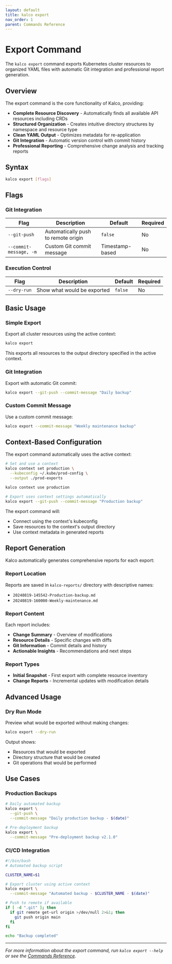 ```yaml
---
layout: default
title: kalco export
nav_order: 1
parent: Commands Reference
---
```


# Export Command

The `kalco export` command exports Kubernetes cluster resources to organized YAML files with automatic Git integration and professional report generation.

## Overview

The export command is the core functionality of Kalco, providing:

- **Complete Resource Discovery** - Automatically finds all available API resources including CRDs
- **Structured Organization** - Creates intuitive directory structures by namespace and resource type
- **Clean YAML Output** - Optimizes metadata for re-application
- **Git Integration** - Automatic version control with commit history
- **Professional Reporting** - Comprehensive change analysis and tracking reports

## Syntax

```bash
kalco export [flags]
```

## Flags

### Git Integration

| Flag | Description | Default | Required |
|------|-------------|---------|----------|
| `--git-push` | Automatically push to remote origin | `false` | No |
| `--commit-message, -m` | Custom Git commit message | Timestamp-based | No |

### Execution Control

| Flag | Description | Default | Required |
|------|-------------|---------|----------|
| `--dry-run` | Show what would be exported | `false` | No |

## Basic Usage

### Simple Export

Export all cluster resources using the active context:

```bash
kalco export
```

This exports all resources to the output directory specified in the active context.

### Git Integration

Export with automatic Git commit:

```bash
kalco export --git-push --commit-message "Daily backup"
```

### Custom Commit Message

Use a custom commit message:

```bash
kalco export --commit-message "Weekly maintenance backup"
```

## Context-Based Configuration

The export command automatically uses the active context:

```bash
# Set and use a context
kalco context set production \
  --kubeconfig ~/.kube/prod-config \
  --output ./prod-exports

kalco context use production

# Export uses context settings automatically
kalco export --git-push --commit-message "Production backup"
```

The export command will:
- Connect using the context's kubeconfig
- Save resources to the context's output directory
- Use context metadata in generated reports

## Report Generation

Kalco automatically generates comprehensive reports for each export:

### Report Location

Reports are saved in `kalco-reports/` directory with descriptive names:
- `20240819-145542-Production-backup.md`
- `20240819-160000-Weekly-maintenance.md`

### Report Content

Each report includes:
- **Change Summary** - Overview of modifications
- **Resource Details** - Specific changes with diffs
- **Git Information** - Commit details and history
- **Actionable Insights** - Recommendations and next steps

### Report Types

- **Initial Snapshot** - First export with complete resource inventory
- **Change Reports** - Incremental updates with modification details

## Advanced Usage

### Dry Run Mode

Preview what would be exported without making changes:

```bash
kalco export --dry-run
```

Output shows:
- Resources that would be exported
- Directory structure that would be created
- Git operations that would be performed

## Use Cases

### Production Backups

```bash
# Daily automated backup
kalco export \
  --git-push \
  --commit-message "Daily production backup - $(date)"

# Pre-deployment backup
kalco export \
  --commit-message "Pre-deployment backup v2.1.0"
```

### CI/CD Integration

```bash
#!/bin/bash
# Automated backup script

CLUSTER_NAME=$1

# Export cluster using active context
kalco export \
  --commit-message "Automated backup - $CLUSTER_NAME - $(date)"

# Push to remote if available
if [ -d ".git" ]; then
  if git remote get-url origin >/dev/null 2>&1; then
    git push origin main
  fi
fi

echo "Backup completed"
```

---

*For more information about the export command, run `kalco export --help` or see the [Commands Reference](index.md).*
